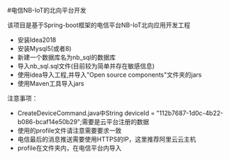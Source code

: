 
#电信NB-IoT的北向平台开发 

该项目是基于Spring-boot框架的电信平台NB-IoT北向应用开发工程


 

 - 安装Idea2018
 - 安装Mysql5(或者8)
 - 新建一个数据库名为nb_sql的数据库
 - 导入nb_sql.sql文件(目前较为简单并存在敏感信息)
 - 使用idea导入工程,并导入"Open source components"文件夹的jars
 - 使用Maven工具导入jars
 
 注意事项：
 
 - CreateDeviceCommand.java中String deviceId = "112b7687-1d0c-4b22-b086-bcaf14e50b29";需要是云平台注册的数据
 - 使用的profile文件请注意需要要求一致
 - 电信最后的消息推送需要使用HTTPS的IP，这里推荐阿里云云主机
 - profile在文件夹内，在电信平台内导入
